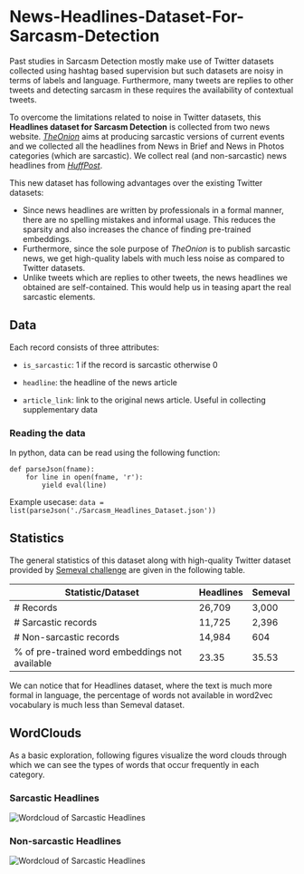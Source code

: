 # News-Headlines-Dataset-For-Sarcasm-Detection

Past studies in Sarcasm Detection mostly make use of Twitter datasets collected using hashtag based supervision but such datasets are noisy in terms of labels and language. Furthermore, many tweets are replies to other tweets and detecting sarcasm in these requires the availability of contextual tweets.

To overcome the limitations related to noise in Twitter datasets, this **Headlines dataset for Sarcasm Detection** is collected from two news website. [*TheOnion*](https://www.theonion.com/) aims at producing sarcastic versions of current events and we collected all the headlines from News in Brief and News in Photos categories (which are sarcastic). We collect real (and non-sarcastic) news headlines from [*HuffPost*](https://www.huffingtonpost.com/).

This new dataset has following advantages over the existing Twitter datasets:
* Since news headlines are written by professionals in a formal manner, there are no spelling mistakes and informal usage. This reduces the sparsity and also increases the chance of finding pre-trained embeddings.
* Furthermore, since the sole purpose of *TheOnion* is to publish sarcastic news, we get high-quality labels with much less noise as compared to Twitter datasets.
* Unlike tweets which are replies to other tweets, the news headlines we obtained are self-contained. This would help us in teasing apart the real sarcastic elements.

## Data
Each record consists of three attributes:

* ```is_sarcastic```: 1 if the record is sarcastic otherwise 0

* ```headline```: the headline of the news article

* ```article_link```: link to the original news article. Useful in collecting supplementary data

### Reading the data
In python, data can be read using the following function:

~~~~
def parseJson(fname):
    for line in open(fname, 'r'):
        yield eval(line)
~~~~

Example usecase: `data = list(parseJson('./Sarcasm_Headlines_Dataset.json'))`

## Statistics
The general statistics of this dataset along with high-quality Twitter dataset provided by [Semeval challenge](https://competitions.codalab.org/competitions/17468) are given in the following table. 

| Statistic/Dataset                              | Headlines | Semeval |
|------------------------------------------------|-----------|---------|
| # Records                                      | 26,709    | 3,000   |
| # Sarcastic records                            | 11,725    | 2,396   |
| # Non-sarcastic records                        | 14,984    | 604     |
| % of pre-trained word embeddings not available | 23.35     | 35.53   |

We can notice that for Headlines dataset, where the text is much more formal in language, the percentage of words not available in word2vec vocabulary is much less than Semeval dataset.

## WordClouds
As a basic exploration, following figures visualize the word clouds through which we can see the types of words that occur frequently in each category.

### Sarcastic Headlines
![Wordcloud of Sarcastic Headlines](https://github.com/rishabhmisra/Sarcasm-Headlines-Dataset/blob/master/wordcloud_sarcastic.png)

### Non-sarcastic Headlines
![Wordcloud of Sarcastic Headlines](https://github.com/rishabhmisra/Sarcasm-Headlines-Dataset/blob/master/wordcloud_non_sarcastic.png)
